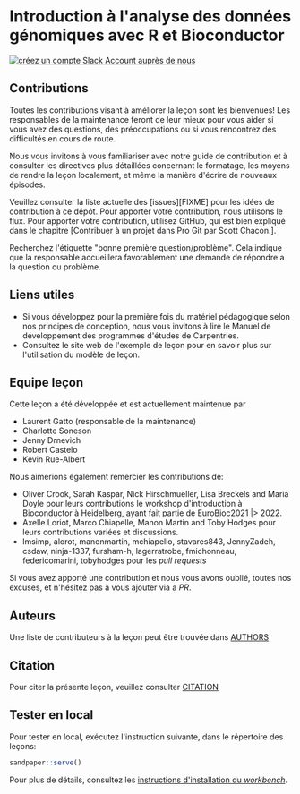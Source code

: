 # Introduction à l'analyse des données génomiques avec R et Bioconductor

[![créez un compte Slack Account auprès de nous](https://img.shields.io/badge/Create_Slack_Account-The_Carpentries-071159.svg)](https://swc-slack-invite.herokuapp.com/)

## Contributions

Toutes les contributions visant à améliorer la leçon sont les bienvenues! Les responsables de la maintenance feront de leur mieux pour vous aider si vous avez des questions, des préoccupations ou si vous rencontrez des difficultés en cours de route.

Nous vous invitons à vous familiariser avec notre guide de contribution et à consulter les directives plus détaillées concernant le formatage, les moyens de rendre la leçon localement, et même la manière d'écrire de nouveaux épisodes.

Veuillez consulter la liste actuelle des [issues][FIXME] pour les idées de contribution à ce dépôt. Pour apporter votre contribution, nous utilisons le flux. Pour apporter votre contribution, utilisez GitHub, qui est bien expliqué dans le chapitre [Contribuer à un projet dans Pro Git par Scott Chacon.].

Recherchez l'étiquette "bonne première question/problème".  Cela indique que la responsable accueillera favorablement une demande de répondre a la question ou problème.

## Liens utiles

- Si vous développez pour la première fois du matériel pédagogique selon nos principes de conception, nous vous invitons à lire le Manuel de développement des programmes d'études de Carpentries.
- Consultez le site web de l'exemple de leçon pour en savoir plus sur l'utilisation du modèle de leçon.

## Equipe leçon

Cette leçon a été développée et est actuellement maintenue par

- Laurent Gatto (responsable de la maintenance)
- Charlotte Soneson
- Jenny Drnevich
- Robert Castelo
- Kevin Rue-Albert

Nous aimerions également remercier les contributions de:

- Oliver Crook, Sarah Kaspar, Nick Hirschmueller, Lisa Breckels and Maria Doyle pour leurs contributions le workshop d'introduction à Bioconductor à Heidelberg, ayant fait partie de EuroBioc2021 |> 2022.
- Axelle Loriot, Marco Chiapelle, Manon Martin and Toby Hodges pour leurs contributions variées et discussions.
- lmsimp, alorot, manonmartin, mchiapello, stavares843, JennyZadeh, csdaw, ninja-1337, fursham-h, lagerratrobe, fmichonneau, federicomarini, tobyhodges pour les _pull requests_

Si vous avez apporté une contribution et nous vous avons oublié, toutes nos excuses, et n'hésitez pas à vous ajouter via a _PR_.

## Auteurs

Une liste de contributeurs à la leçon peut être trouvée dans [AUTHORS](AUTHORS)

## Citation

Pour citer la présente leçon, veuillez consulter [CITATION](CITATION)

[lesson-example]: https://carpentries.github.io/lesson-example
[cdh]: https://cdh.carpentries.org

## Tester en local

Pour tester en local, exécutez l'instruction suivante, dans le répertoire des leçons:

```r
sandpaper::serve()
```

Pour plus de détails, consultez les [instructions d'installation du _workbench_](https://carpentries.github.io/workbench/#installation).

